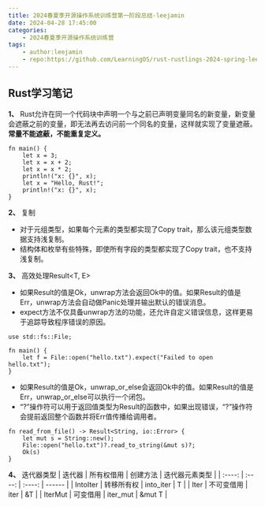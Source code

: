 ```yaml
---
title: 2024春夏季开源操作系统训练营第一阶段总结-leejamin
date: 2024-04-28 17:45:00
categories:
    - 2024春夏季开源操作系统训练营
tags:
    - author:leejamin
    - repo:https://github.com/LearningOS/rust-rustlings-2024-spring-leejamin
---
```


## Rust学习笔记

**1、** Rust允许在同一个代码块中声明一个与之前已声明变量同名的新变量，新变量会遮蔽之前的变量，即无法再去访问前一个同名的变量，这样就实现了变量遮蔽。  
**常量不能遮蔽，不能重复定义。**
```
fn main() {
    let x = 3;
    let x = x + 2;
    let x = x * 2;
    println!("x: {}", x);
    let x = "Hello, Rust!";
    println!("x: {}", x);
}
```
**2、** 复制
* 对于元组类型，如果每个元素的类型都实现了Copy trait，那么该元组类型数据支持浅复制。
* 结构体和枚举有些特殊，即使所有字段的类型都实现了Copy trait，也不支持浅复制。

**3、** 高效处理Result<T, E>
* 如果Result的值是Ok，unwrap方法会返回Ok中的值。如果Result的值是Err，unwrap方法会自动做Panic处理并输出默认的错误消息。
* expect方法不仅具备unwrap方法的功能，还允许自定义错误信息，这样更易于追踪导致程序错误的原因。
```
use std::fs::File;

fn main() {
    let f = File::open("hello.txt").expect("Failed to open hello.txt");
}
```
* 如果Result的值是Ok，unwrap_or_else会返回Ok中的值。如果Result的值是Err，unwrap_or_else可以执行一个闭包。
* “?”操作符可以用于返回值类型为Result的函数中，如果出现错误，“?”操作符会提前返回整个函数并将Err值传播给调用者。
```
fn read_from_file() -> Result<String, io::Error> {
    let mut s = String::new();
    File::open("hello.txt")?.read_to_string(&mut s)?;
    Ok(s)
}
```


**4、** 迭代器类型
|  迭代器  |  所有权借用  |  创建方法  | 迭代器元素类型 |
| :----: | :----: | :----: | ------ |
| IntoIter | 转移所有权 | into_iter | T |
| Iter | 不可变借用 | iter | &T |
| IterMut | 可变借用 | iter_mut |  &mut T |
